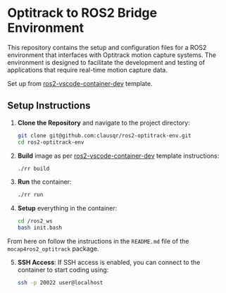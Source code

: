 # Optitrack to ROS2 Bridge Environment


This repository contains the setup and configuration files for a ROS2 environment that interfaces with Optitrack motion capture systems. The environment is designed to facilitate the development and testing of applications that require real-time motion capture data.

Set up from [ros2-vscode-container-dev](https://github.com/clausqr/ros2-vscode-dev-containers) template.


## Setup Instructions

1. **Clone the Repository** and navigate to the project directory:
 
   ```bash
   git clone git@github.com:clausqr/ros2-optitrack-env.git
   cd ros2-optitrack-env
   ```

2. **Build** image as per [ros2-vscode-container-dev](https://github.com/clausqr/ros2-vscode-dev-containers) template instructions:
   
   ```bash
   ./rr build
   ```

3. **Run** the container:
   
   ```bash
   ./rr run
   ```

4. **Setup** everything in the container:
   
   ```bash
   cd /ros2_ws
   bash init.bash
   ``` 

From here on follow the instructions in the `README.md` file of the `mocap4ros2_optitrack` package.

5. **SSH Access**: If SSH access is enabled, you can connect to the container to start coding using:
   
   ```bash
   ssh -p 20022 user@localhost
   ```
